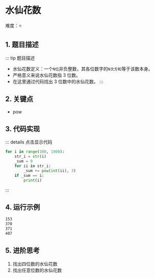 # 水仙花数

难度：:star:

## 1. 题目描述
::: tip 题目描述
- 水仙花数定义：一个`N位`非负整数，其各位数字的`N次方和`等于该数本身。
- 严格意义来说水仙花数指 3 位数。
- 在这里通过代码找出 3 位数中的水仙花数。
:::

## 2. 关键点
- pow


## 3. 代码实现
::: details 点击显示代码
```python
for i in range(100, 1000):
    str_i = str(i)
    _sum = 0
    for ii in str_i:
        _sum += pow(int(ii), 3)
    if _sum == i:
        print(i)
```
:::

## 4. 运行示例
```txt
153
370
371
407
```

## 5. 进阶思考
1. 找出四位数的水仙花数
2. 找出任意位数的水仙花数
